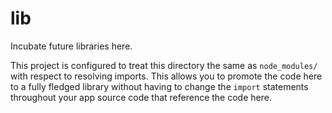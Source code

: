 # lib

Incubate future libraries here.

This project is configured to treat this directory the same as `node_modules/`
with respect to resolving imports. This allows you to promote the code here
to a fully fledged library without having to change the `import` statements
throughout your app source code that reference the code here.
